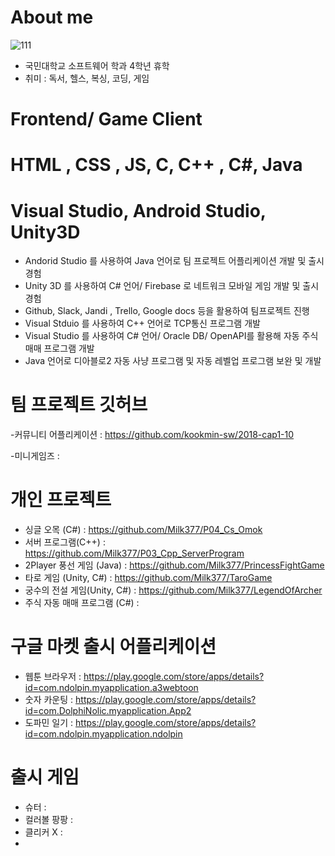 # About me
![111](https://user-images.githubusercontent.com/37606666/74585495-95c34780-5020-11ea-879b-bb0fa6cc811c.jpg)


- 국민대학교 소프트웨어 학과 4학년 휴학
- 취미 : 독서, 헬스, 복싱, 코딩, 게임 

# Frontend/ Game Client

# HTML , CSS , JS, C, C++ , C#, Java
# Visual Studio, Android Studio, Unity3D

- Andorid Studio 를 사용하여 Java 언어로 팀 프로젝트 어플리케이션 개발 및 출시 경험
- Unity 3D 를 사용하여 C# 언어/ Firebase 로 네트워크 모바일 게임 개발 및 출시 경험
- Github, Slack, Jandi , Trello, Google docs 등을 활용하여 팀프로젝트 진행
- Visual Stduio 를 사용하여 C++ 언어로 TCP통신 프로그램 개발
- Visual Studio 를 사용하여 C# 언어/ Oracle DB/ OpenAPI를 활용해 자동 주식 매매 프로그램 개발
- Java 언어로 디아블로2 자동 사냥 프로그램 및 자동 레벨업 프로그램 보완 및 개발


# 팀 프로젝트 깃허브
-커뮤니티 어플리케이션 : https://github.com/kookmin-sw/2018-cap1-10

-미니게임즈 : 

# 개인 프로젝트
- 싱글 오목 (C#) : https://github.com/Milk377/P04_Cs_Omok
- 서버 프로그램(C++) : https://github.com/Milk377/P03_Cpp_ServerProgram
- 2Player 풍선 게임 (Java) : https://github.com/Milk377/PrincessFightGame
- 타로 게임 (Unity, C#) : https://github.com/Milk377/TaroGame
- 궁수의 전설 게임(Unity, C#) : https://github.com/Milk377/LegendOfArcher
- 주식 자동 매매 프로그램 (C#) :


# 구글 마켓 출시 어플리케이션
- 웹툰 브라우저 : https://play.google.com/store/apps/details?id=com.ndolpin.myapplication.a3webtoon
- 숫자 카운팅 : https://play.google.com/store/apps/details?id=com.DolphiNolic.myapplication.App2
- 도파민 일기 : https://play.google.com/store/apps/details?id=com.ndolpin.myapplication.ndolpin


# 출시 게임
- 슈터 :
- 컬러볼 팡팡 : 
- 클리커 X :
- 
